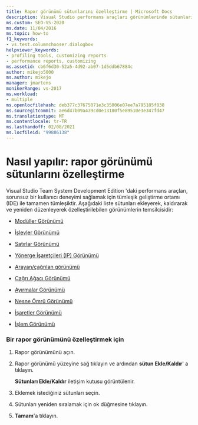 ```yaml
---
title: Rapor görünümü sütunlarını özelleştirme | Microsoft Docs
description: Visual Studio performans araçları görünümlerinde sütunları ekleyebilir, kaldırabilir ve yeniden düzenleyebilirsiniz; Örneğin, Işlevler görünümü, Işlem görünümü ve arayan/çağrılan görünümü.
ms.custom: SEO-VS-2020
ms.date: 11/04/2016
ms.topic: how-to
f1_keywords:
- vs.test.columnchooser.dialogbox
helpviewer_keywords:
- profiling tools, customizing reports
- performance reports, customizing
ms.assetid: cb6f6d30-52a5-4d92-ab07-1d5ddb67884c
author: mikejo5000
ms.author: mikejo
manager: jmartens
monikerRange: vs-2017
ms.workload:
- multiple
ms.openlocfilehash: deb377c37675071e3c35006e07ee7a795185f838
ms.sourcegitcommit: ae6d47b09a439cd0e13180f5e89510e3e347fd47
ms.translationtype: MT
ms.contentlocale: tr-TR
ms.lasthandoff: 02/08/2021
ms.locfileid: "99886138"
---
```

# <a name="how-to-customize-report-view-columns"></a>Nasıl yapılır: rapor görünümü sütunlarını özelleştirme
Visual Studio Team System Development Edition 'daki performans araçları, sorunsuz bir kullanıcı deneyimi sağlamak için tümleşik geliştirme ortamı (IDE) ile tamamen tümleşiktir. Aşağıdaki liste sütunları ekleyerek, kaldırarak ve yeniden düzenleyerek özelleştirilebilen görünümlerin temsilcisidir:

- [Modüller Görünümü](../profiling/modules-view.md)

- [İşlevler Görünümü](../profiling/functions-view.md)

- [Satırlar Görünümü](../profiling/lines-view.md)

- [Yönerge İşaretçileri (IP) Görünümü](../profiling/instruction-pointers-ips-view.md)

- [Arayan/çağrılan görünümü](../profiling/caller-callee-view.md)

- [Çağrı Ağacı Görünümü](../profiling/call-tree-view.md)

- [Ayırmalar Görünümü](../profiling/dotnet-memory-allocations-view.md)

- [Nesne Ömrü Görünümü](../profiling/object-lifetime-view.md)

- [İşaretler Görünümü](../profiling/marks-view.md)

- [İşlem Görünümü](../profiling/process-view.md)

### <a name="to-customize-a-report-view"></a>Bir rapor görünümünü özelleştirmek için

1. Rapor görünümünü açın.

2. Rapor görünümü yüzeyine sağ tıklayın ve ardından **sütun Ekle/Kaldır**' a tıklayın.

     **Sütunları Ekle/Kaldır** iletişim kutusu görüntülenir.

3. Eklemek istediğiniz sütunları seçin.

4. Sütunları yeniden sıralamak için ok düğmesine tıklayın.

5. **Tamam**'a tıklayın.
